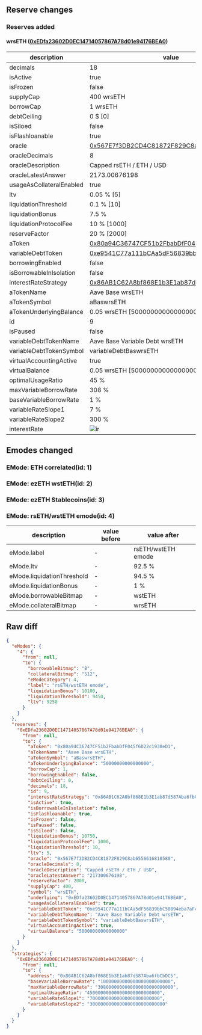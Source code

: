 ## Reserve changes

### Reserves added

#### wrsETH ([0xEDfa23602D0EC14714057867A78d01e94176BEA0](https://basescan.org/address/0xEDfa23602D0EC14714057867A78d01e94176BEA0))

| description | value |
| --- | --- |
| decimals | 18 |
| isActive | true |
| isFrozen | false |
| supplyCap | 400 wrsETH |
| borrowCap | 1 wrsETH |
| debtCeiling | 0 $ [0] |
| isSiloed | false |
| isFlashloanable | true |
| oracle | [0x567E7f3DB2CD4C81872F829C8ab6556616818580](https://basescan.org/address/0x567E7f3DB2CD4C81872F829C8ab6556616818580) |
| oracleDecimals | 8 |
| oracleDescription | Capped rsETH / ETH / USD |
| oracleLatestAnswer | 2173.00676198 |
| usageAsCollateralEnabled | true |
| ltv | 0.05 % [5] |
| liquidationThreshold | 0.1 % [10] |
| liquidationBonus | 7.5 % |
| liquidationProtocolFee | 10 % [1000] |
| reserveFactor | 20 % [2000] |
| aToken | [0x80a94C36747CF51b2FbabDfF045f6D22c1930eD1](https://basescan.org/address/0x80a94C36747CF51b2FbabDfF045f6D22c1930eD1) |
| variableDebtToken | [0xe9541C77a111bCAa5dF56839bbC50894eba7aFcb](https://basescan.org/address/0xe9541C77a111bCAa5dF56839bbC50894eba7aFcb) |
| borrowingEnabled | false |
| isBorrowableInIsolation | false |
| interestRateStrategy | [0x86AB1C62A8bf868E1b3E1ab87d587Aba6fbCbDC5](https://basescan.org/address/0x86AB1C62A8bf868E1b3E1ab87d587Aba6fbCbDC5) |
| aTokenName | Aave Base wrsETH |
| aTokenSymbol | aBaswrsETH |
| aTokenUnderlyingBalance | 0.05 wrsETH [50000000000000000] |
| id | 9 |
| isPaused | false |
| variableDebtTokenName | Aave Base Variable Debt wrsETH |
| variableDebtTokenSymbol | variableDebtBaswrsETH |
| virtualAccountingActive | true |
| virtualBalance | 0.05 wrsETH [50000000000000000] |
| optimalUsageRatio | 45 % |
| maxVariableBorrowRate | 308 % |
| baseVariableBorrowRate | 1 % |
| variableRateSlope1 | 7 % |
| variableRateSlope2 | 300 % |
| interestRate | ![ir](https://dash.onaave.com/api/static?variableRateSlope1=70000000000000000000000000&variableRateSlope2=3000000000000000000000000000&optimalUsageRatio=450000000000000000000000000&baseVariableBorrowRate=10000000000000000000000000&maxVariableBorrowRate=3080000000000000000000000000) |


## Emodes changed

### EMode: ETH correlated(id: 1)



### EMode: ezETH wstETH(id: 2)



### EMode: ezETH Stablecoins(id: 3)



### EMode: rsETH/wstETH emode(id: 4)

| description | value before | value after |
| --- | --- | --- |
| eMode.label | - | rsETH/wstETH emode |
| eMode.ltv | - | 92.5 % |
| eMode.liquidationThreshold | - | 94.5 % |
| eMode.liquidationBonus | - | 1 % |
| eMode.borrowableBitmap | - | wstETH |
| eMode.collateralBitmap | - | wrsETH |


## Raw diff

```json
{
  "eModes": {
    "4": {
      "from": null,
      "to": {
        "borrowableBitmap": "8",
        "collateralBitmap": "512",
        "eModeCategory": 4,
        "label": "rsETH/wstETH emode",
        "liquidationBonus": 10100,
        "liquidationThreshold": 9450,
        "ltv": 9250
      }
    }
  },
  "reserves": {
    "0xEDfa23602D0EC14714057867A78d01e94176BEA0": {
      "from": null,
      "to": {
        "aToken": "0x80a94C36747CF51b2FbabDfF045f6D22c1930eD1",
        "aTokenName": "Aave Base wrsETH",
        "aTokenSymbol": "aBaswrsETH",
        "aTokenUnderlyingBalance": "50000000000000000",
        "borrowCap": 1,
        "borrowingEnabled": false,
        "debtCeiling": 0,
        "decimals": 18,
        "id": 9,
        "interestRateStrategy": "0x86AB1C62A8bf868E1b3E1ab87d587Aba6fbCbDC5",
        "isActive": true,
        "isBorrowableInIsolation": false,
        "isFlashloanable": true,
        "isFrozen": false,
        "isPaused": false,
        "isSiloed": false,
        "liquidationBonus": 10750,
        "liquidationProtocolFee": 1000,
        "liquidationThreshold": 10,
        "ltv": 5,
        "oracle": "0x567E7f3DB2CD4C81872F829C8ab6556616818580",
        "oracleDecimals": 8,
        "oracleDescription": "Capped rsETH / ETH / USD",
        "oracleLatestAnswer": "217300676198",
        "reserveFactor": 2000,
        "supplyCap": 400,
        "symbol": "wrsETH",
        "underlying": "0xEDfa23602D0EC14714057867A78d01e94176BEA0",
        "usageAsCollateralEnabled": true,
        "variableDebtToken": "0xe9541C77a111bCAa5dF56839bbC50894eba7aFcb",
        "variableDebtTokenName": "Aave Base Variable Debt wrsETH",
        "variableDebtTokenSymbol": "variableDebtBaswrsETH",
        "virtualAccountingActive": true,
        "virtualBalance": "50000000000000000"
      }
    }
  },
  "strategies": {
    "0xEDfa23602D0EC14714057867A78d01e94176BEA0": {
      "from": null,
      "to": {
        "address": "0x86AB1C62A8bf868E1b3E1ab87d587Aba6fbCbDC5",
        "baseVariableBorrowRate": "10000000000000000000000000",
        "maxVariableBorrowRate": "3080000000000000000000000000",
        "optimalUsageRatio": "450000000000000000000000000",
        "variableRateSlope1": "70000000000000000000000000",
        "variableRateSlope2": "3000000000000000000000000000"
      }
    }
  }
}
```